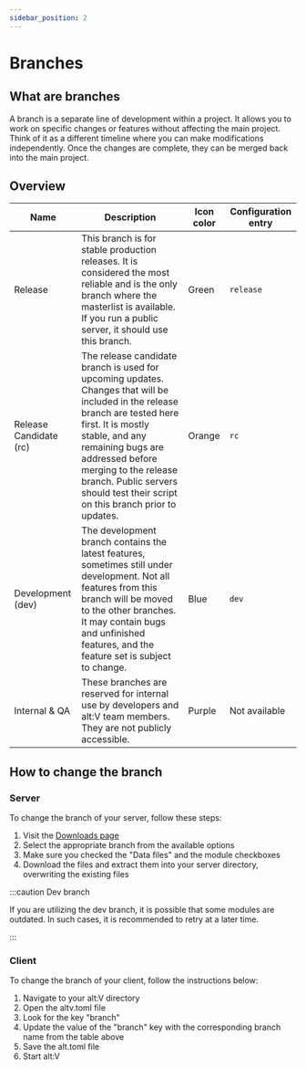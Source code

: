 ```yaml
---
sidebar_position: 2
---
```


# Branches

## What are branches

A branch is a separate line of development within a project.
It allows you to work on specific changes or features without affecting the main project.
Think of it as a different timeline where you can make modifications independently.
Once the changes are complete, they can be merged back into the main project.

## Overview

| Name                   | Description                                                                                                                                                                                                                                                                                                    | Icon color | Configuration entry |
|------------------------|----------------------------------------------------------------------------------------------------------------------------------------------------------------------------------------------------------------------------------------------------------------------------------------------------------------|------------|---------------------|
| Release                | This branch is for stable production releases. It is considered the most reliable and is the only branch where the masterlist is available. If you run a public server, it should use this branch.                                                                                                             | Green      | `release`           |
| Release Candidate (rc) | The release candidate branch is used for upcoming updates. Changes that will be included in the release branch are tested here first. It is mostly stable, and any remaining bugs are addressed before merging to the release branch. Public servers should test their script on this branch prior to updates. | Orange     | `rc`                |
| Development (dev)      | The development branch contains the latest features, sometimes still under development. Not all features from this branch will be moved to the other branches. It may contain bugs and unfinished features, and the feature set is subject to change.                                                          | Blue       | `dev`               |
| Internal & QA          | These branches are reserved for internal use by developers and alt:V team members. They are not publicly accessible.                                                                                                                                                                                           | Purple     | Not available       |

## How to change the branch

### Server

To change the branch of your server, follow these steps:

1. Visit the [Downloads page](https://altv.mp/downloads)
2. Select the appropriate branch from the available options
3. Make sure you checked the "Data files" and the module checkboxes
4. Download the files and extract them into your server directory, overwriting the existing files

:::caution Dev branch

If you are utilizing the dev branch, it is possible that some modules are outdated.
In such cases, it is recommended to retry at a later time.

:::

### Client

To change the branch of your client, follow the instructions below:

1. Navigate to your alt:V directory
2. Open the altv.toml file
3. Look for the key "branch"
4. Update the value of the "branch" key with the corresponding branch name from the table above
5. Save the alt.toml file
6. Start alt:V
